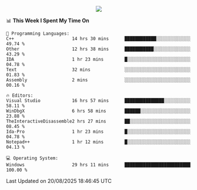 <p align="center">
  <img src="https://readme-typing-svg.herokuapp.com?font=Cascadia+Code&weight=600&size=20&duration=5000&pause=1000&color=FFFFFF&center=true&vCenter=true&width=500&lines=IF+I'M+NOT+WORKING+-+IT+MEANS+I'M+DEAD+💀" />
</p>

<!--START_SECTION:waka-->
📊 **This Week I Spent My Time On** 

```text
💬 Programming Languages: 
C++                      14 hrs 30 mins      ████████████░░░░░░░░░░░░░   49.74 % 
Other                    12 hrs 38 mins      ███████████░░░░░░░░░░░░░░   43.29 % 
IDA                      1 hr 23 mins        █░░░░░░░░░░░░░░░░░░░░░░░░   04.78 % 
Text                     32 mins             ░░░░░░░░░░░░░░░░░░░░░░░░░   01.83 % 
Assembly                 2 mins              ░░░░░░░░░░░░░░░░░░░░░░░░░   00.16 % 

🔥 Editors: 
Visual Studio            16 hrs 57 mins      ███████████████░░░░░░░░░░   58.11 % 
WinDbgX                  6 hrs 58 mins       ██████░░░░░░░░░░░░░░░░░░░   23.88 % 
TheInteractiveDisassemble2 hrs 27 mins       ██░░░░░░░░░░░░░░░░░░░░░░░   08.45 % 
Ida-Pro                  1 hr 23 mins        █░░░░░░░░░░░░░░░░░░░░░░░░   04.78 % 
Notepad++                1 hr 12 mins        █░░░░░░░░░░░░░░░░░░░░░░░░   04.13 % 

💻 Operating System: 
Windows                  29 hrs 11 mins      █████████████████████████   100.00 % 
```


 Last Updated on 20/08/2025 18:46:45 UTC
<!--END_SECTION:waka-->
